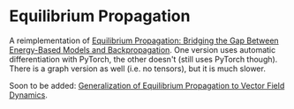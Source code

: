 # Equilibrium Propagation
A reimplementation of [Equilibrium Propagation: Bridging the Gap Between Energy-Based Models and Backpropagation](https://arxiv.org/abs/1602.05179). One version uses automatic differentiation with PyTorch, the other doesn't (still uses PyTorch though). There is a graph version as well (i.e. no tensors), but it is much slower.

Soon to be added:
[Generalization of Equilibrium Propagation to Vector Field Dynamics](https://arxiv.org/abs/1808.04873).
